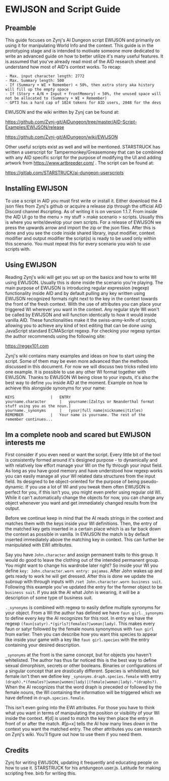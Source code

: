 # EWIJSON and Script Guide


## Preamble
This guide focuses on Zynj's AI Dungeon script EWIJSON and primarily on using it for manipulating World Info and the context. This guide is in the prototyping stage and is intended to motivate someone more dedicated to write an advanced guide on how to better utilize it's many useful features. It is assumed that you've already read most of the AID research sheet and understand how most of AID's context works. To recap:
```
- Max. input character length: 2772
- Max. Summary length: 500
- If (Summary + WI + Remember) < 50%, then extra story aka history will fill up the empty space
- If (Story + A/N + Input + frontMemory) < 50%, the unused space will not be allocated to (Summary + WI + Remember)
- GPT3 has a hard cap of 1024 tokens for AID users, 2048 for the devs
```
EWIJSON and the wiki written by Zynj can be found at:

https://github.com/Zynj-git/AIDungeon/tree/master/AID-Script-Examples/EWIJSON/release

https://github.com/Zynj-git/AIDungeon/wiki/EWIJSON

Other useful scripts exist as well and will be mentioned. STARSTRUCK has written a userscript for Tampermonkey/Greasemoney that can be combined with any AID specific script for the purpose of modifying the UI and adding artwork from https://www.artbreeder.com/ . The script can be found at:

https://gitlab.com/STARSTRUCK/ai-dungeon-userscripts


## Installing EWIJSON
To use a script in AID you must first write or install it. Either download the 4 json files from Zynj's github or acquire a release zip through the official AID Discord channel #scripting. As of writing it is on version 1.1.7. From inside the AID UI go to the menu > my stuff > make scenario > scripts. Usually this is where you write/develop your own scripts. For a release of EWIJSON we press the upwards arrow and import the zip or the json files. After this is done and you see the code inside shared library, input modifier, context modifier and output modifier the script(s) is ready to be used only within this scenario. You must repeat this for every scenario you wish to use scripts with.


## Using EWIJSON
Reading Zynj's wiki will get you set up on the basics and how to write WI using EWIJSON. Usually this is done inside the scenario you're playing. The main purpose of EWIJSON is introducing regular expression (regexp) functionality inside AID and by default pulling any key written using EWIJSON recognized formats right next to the key in the context towards the front of the fresh context. With the use of attributes you can place your triggered WI wherever you want in the context. Any regular style WI won't be called by EWIJSON and will function identically to how it would inside vanilla AID. These functionalities make it the swiss-army-knife of scripts, allowing you to achieve any kind of text editing that can be done using JavaScript standard ECMAScript regexp. For checking your regexp syntax the author recommends using the following site:

https://regex101.com

Zynj's wiki contains many examples and ideas on how to start using the script. Some of them may be even more advanced than the methods discussed in this document. For now we will discuss two tricks rolled into one example. It is possible to use any other WI format together with EWIJSON. Thanks to EWIJSON WI being close to your inputs, it's also the best way to define `you` inside AID at the moment. Example on how to achieve this alongside synonyms for your name:
```
KEYS				|	ENTRY
yourname.character		|	yourname:[Zaltys or Neanderthal format stuff using you as the noun.]
yourname._synonyms		|	(your|full name|nicknames|titles)
REMEMBER			|	Your name is yourname. The rest of the remember continues...
```

## Im a complete noob and scared but EWIJSON interests me
First consider if you even need or want the script. Every little bit of the tool is consistently formed around it's designed purpose - to dynamically and with relatively low effort manage your WI on the fly through your input field. As long as you have good memory and have understood how regexp works you can easily manage all your WI related data structures from the input field. Its designed to be object-oriented for the purpose of being pseudo-dynamic. If you use a lot of WI and you tweak them often EWIJSON is perfect for you, if this isn't you, you might even prefer using regular old WI. While it can't automatically change the objects for now, you can change any object whenever you want and get immediately changed results from the output. 

Before we continue keep in mind that the AI reads strings in the context and matches them with the keys inside your WI definitions. Then, the entry of the matched key gets inserted in a certain place which is as far back down the context as possible in vanilla. In EWIJSON the match is by default inserted immediately above the matching key in context. This can further be manipulated with EWI attributes.

Say you have `John.character` and assign permanent traits to this group. It would do good to leave the clothing out of the intended permanent group. You might want to change his wardrobe later right? So inside your WI you define `key: John.character.worn entry: pajamas`. After John wakes up and gets ready to work he will get dressed. After this is done we update the subroup with through inputs with `/set John.character.worn business suit`. Following this example you've updated the entry for the former object to be `business suit`. If you ask the AI what John is wearing, it will be a description of some type of business suit.

`._synonyms` is combined with regexp to easily define multiple synonyms for your object. From a WI the author has defined we have `faun girl._synonyms` to define every key the AI recognizes for this root. In entry we have the regexp `(faun|satyr).*(girls?|females?|woman|lady)`. This makes every faun or satyr followed by the female nouns synonymous with `faun girl` from earlier. Then you can describe how you want this species to appear like inside your game with a key like `faun girl.species` with the entry containing your desired description.

`_synonyms` at the front is the same concept, but for objects you haven't whitelisted. The author has thus far noticed this is the best way to define sexual dimorphism, secrets or other booleans. Binaries or configurations of a singular concept that are drastically different. Species is whitelisted, but female isn't then we define key `_synonyms.draph.species.female` with entry `(draph).*(females?|woman|women|lady)|(female|woman|lady).*(draphs?)`. When the AI recognizes that the word draph is preceded or followed by the female nouns, the WI containing the information will be triggered which we have defined in `draph.species.female`.

This isn't even going into the EWI attributes. For those you have to think what you want in terms of manipulating the position or visibility of your WI inside the context. #[d] is used to match the key then place the entry in front of or after the match. #[p=x] tells the AI how many lines *down* in the context you want the matched entry. The other attributes you can research on Zynj's wiki. You'll figure out how to use them if you need them.


## Credits
Zynj for writing EWIJSON, updating it frequently and educating people on how to use it. STARSTRUCK for his artdungeon.user.js. Latitude for making scripting free. birb for writing this. 